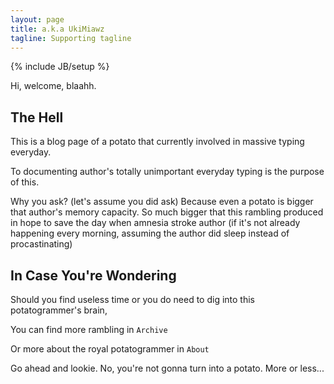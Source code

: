 ```yaml
---
layout: page
title: a.k.a UkiMiawz
tagline: Supporting tagline
---
```

{% include JB/setup %}

Hi, welcome, blaahh.

## The Hell

This is a blog page of a potato that currently involved in massive typing everyday.

To documenting author's totally unimportant everyday typing is the purpose of this.

Why you ask? (let's assume you did ask) Because even a potato is bigger that author's memory capacity. So much bigger that this rambling produced in hope to save the day when amnesia stroke author (if it's not already happening every morning, assuming the author did sleep instead of procastinating)

## In Case You're Wondering

Should you find useless time or you do need to dig into this potatogrammer's brain, 

You can find more rambling in `Archive`

Or more about the royal potatogrammer in `About`

Go ahead and lookie. No, you're not gonna turn into a potato. More or less...

